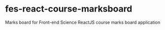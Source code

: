# fes-react-course-marksboard
Marks board for Front-end Science ReactJS course marks board application
